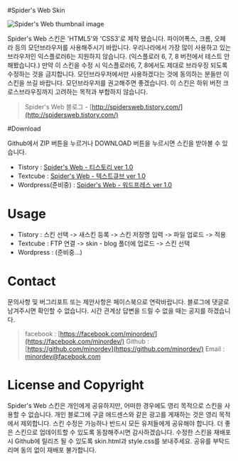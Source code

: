 #Spider's Web Skin 


![Spider's Web thumbnail image](http://cfs.tistory.com/custom/blog/79/798356/skin/preview.gif?=891518230 "Spider's Web thumnail image")

Spider's Web 스킨은 'HTML5'와 'CSS3'로 제작 됐습니다. 파이어폭스, 크롬, 오페라 등의 모던브라우저를 사용해주시기 바랍니다. 우리나라에서 가장 많이 사용하고 있는 브라우저인 익스플로러6는 지원하지 않습니다. (익스플로러 6, 7, 8 버전에서 테스트 안해봤습니다.)  만약 이 스킨을 수정 시 익스플로러6, 7, 8에서도 제대로 브라우징 되도록 수정하는 것을 금지합니다. 모던브라우저에서만 사용하겠다는 것에 동의하는 분들만 이 스킨을 쓰길 바랍니다. 모던브라우저를 권고해주면 좋겠습니다. 이 스킨은 하위 버전 크로스브라우징까지 고려하는 목적과 부합하지 않습니다. 
> Spider's Web 블로그 - [http://spidersweb.tistory.com/](http://spidersweb.tistory.com/)

#Download

Github에서 ZIP 버튼을 누르거나 DOWNLOAD 버튼을 누르시면 스킨을 받아볼 수 있습니다. 

* Tistory : [Spider's Web - 티스토리 ver 1.0](https://github.com/minordev/spidersweb-tistory/ "Spider's Web 티스토리 버전" )
* Textcube : [Spider's Web - 텍스트큐브 ver 1.0](https://github.com/minordev/spidersweb-textcube/ "Spider's Web 텍스트큐브 버전")
* Wordpress(준비중) :  [Spider's Web - 워드프레스 ver 1.0](https://github.com/minordev/spidersweb-wordpress/ "Spider's Web 워드프레스 버전")

# Usage

* Tistory : 스킨 선택 -> 새스킨 등록 -> 스킨 저장명 입력 -> 파일 업로드 -> 적용 
* Textcube : FTP 연결 -> skin - blog 폴더에 업로드 -> 스킨 선택 
* Wordpress : (준비중...) 

# Contact

문의사항 및 버그리포트 또는 제안사항은 페이스북으로 연락바랍니다. 블로그에 댓글로 남겨주시면 확인할 수 없습니다. 시간 관계상 답변을 드릴 수 없을 때는 공지를 하겠습니다. 

> facebook : [https://facebook.com/minordev/](https://facebook.com/minordev/)
> Github : [https://github.com/minordev](https://github.com/minordev/)
> Email : minordev@facebook.com 

# License and Copyright

Spider's Web 스킨은 개인에게 공유하지만, 어떠한 경우에도 영리 목적으로 스킨을 사용할 수 없습니다. 개인 블로그에 구글 애드센스와 같은 광고를 게재하는 것은 영리 목적에서 제외합니다. 스킨 수정은 가능하나 반드시 모든 유저들에게 공유해야 합니다. 더 좋은 스킨으로 업데이트할 수 있도록 동참해주시면 감사하겠습니다. 수정한 스킨을 재배포 시 Github에 릴리즈 될 수 있도록 skin.html과 style.css를 보내주세요. 공유를 부탁드리며 동의 없이 재배포 불가합니다.   